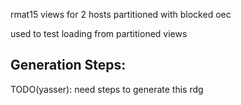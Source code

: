 rmat15 views for 2 hosts partitioned with blocked oec

used to test loading from partitioned views

## Generation Steps:
TODO(yasser): need steps to generate this rdg
